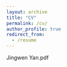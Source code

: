```yaml
---
layout: archive
title: "CV"
permalink: /cv/
author_profile: true
redirect_from:
  - /resume
---
```


Jingwen Yan.pdf